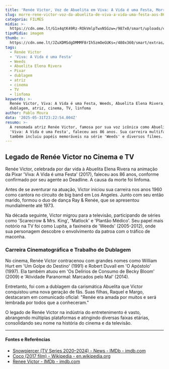 ```yaml
---
title: 'Renée Victor, Voz de Abuelita em Viva: A Vida é uma Festa, Morre aos 86 Anos'
slug: morre-rene-victor-voz-da-abuelita-de-viva-a-vida-uma-festa-aos-86
categoria: FILMES
midia: >-
  https://cdn.ome.lt/G1x4qtK49Rz-ROkVmlpTwxNSGzw=/987x0/smart/uploads/conteudo/fotos/abuela_rTeItXP.jpg
tipoMidia: imagem
thumb: >-
  https://cdn.ome.lt/JZuXDMSdgDMMMF8rIh5zmOeGUKs=/480x360/smart/extras/conteudos/abuela_wuObZGu.jpg
tags:
  - Renée Victor
  - 'Viva: A Vida é uma Festa'
  - Weeds
  - Abuelita Elena Rivera
  - Pixar
  - dublagem
  - atriz
  - cinema
  - TV
  - linfoma
keywords: >-
  Renée Victor, Viva: A Vida é uma Festa, Weeds, Abuelita Elena Rivera, Pixar,
  dublagem, atriz, cinema, TV, linfoma
author: Pablo Moura
data: '2025-05-31T23:22:54.004Z'
resumo: >-
  A renomada atriz Renée Victor, famosa por sua voz icônica como Abuelita em
  'Viva: A Vida é uma Festa', faleceu aos 86 anos. Sua carreira multifacetada
  também incluiu papéis memoráveis na série 'Weeds' e diversos filmes.
---
```


## Legado de Renée Victor no Cinema e TV

Renée Victor, celebrada por dar vida à Abuelita Elena Rivera na animação da Pixar 'Viva: A Vida é uma Festa' (2017), faleceu aos 86 anos, conforme confirmado por seu agente ao Deadline. A causa da morte foi linfoma.

Antes de se aventurar na atuação, Victor iniciou sua carreira nos anos 1960 como cantora no circuito de big band em Los Angeles. Junto com seu então marido, formou o duo de dança Ray & Renée, que se apresentou mundialmente até 1973.

Na década seguinte, Victor migrou para a televisão, participando de séries como 'Scarecrow & Mrs. King', 'Matlock' e 'Plantão Médico'. Seu papel mais notório na TV foi como Lupita, a faxineira de 'Weeds' (2005-2012), onde sua personagem descobre o envolvimento da patroa com o tráfico de maconha.

### Carreira Cinematográfica e Trabalho de Dublagem

No cinema, Renée Victor contracenou com grandes nomes como William Hurt em 'Um Golpe do Destino' (1991) e Robert Duvall em 'O Apóstolo' (1997). Ela também atuou em 'Os Delírios de Consumo de Becky Bloom' (2009) e 'Atividade Paranormal: Marcados pelo Mal' (2014).

Entretanto, foi com a dublagem da carismática Abuelita que Victor conquistou uma nova geração de fãs. Suas filhas, Raquel e Margo, destacaram em comunicado oficial: "Renée era amada por muitos e será lembrada por todos que a conheceram."

O legado de Renée Victor na indústria do entretenimento é vasto, abrangendo múltiplas plataformas e atingindo diversas faixas etárias, consolidando seu nome na história do cinema e da televisão.

---

#### Fontes e Referências

- [Snowpiercer (TV Series 2020–2024) - News - IMDb - imdb.com](https://www.imdb.com/title/tt6156584/news/)
- [Coco (2017 film) - Wikipedia - en.wikipedia.org](https://en.wikipedia.org/wiki/Coco_(2017_film))
- [Renee Victor - IMDb - imdb.com](https://www.imdb.com/name/nm0896149/)
